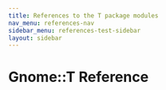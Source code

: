 ```yaml
---
title: References to the T package modules
nav_menu: references-nav
sidebar_menu: references-test-sidebar
layout: sidebar
---
```

# Gnome::T Reference
